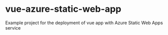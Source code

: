 # vue-azure-static-web-app
Example project for the deployment of vue app with Azure Static Web Apps service
